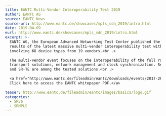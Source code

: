 ```yaml
---
title: EANTC Multi-Vendor Interoperability Test 2019
author: EANTC AG
source: EANTC News
source-url: http://www.eantc.de/showcases/mpls_sdn_2019/intro.html
date: 2019-04-09
eurl: http://www.eantc.de/showcases/mpls_sdn_2019/intro.html
excerpt: >-
  EANTC AG, the European Advanced Networking Test Center published the
  results of the latest massive multi-vendor interoperability test with 174 successful test combinations
  involving 68 device types from 19 vendors.<br .>
  
  The multi-vendor event focuses on the interoperability of the full range of next-generation wide-area
  transport solutions, network management and clock synchronization. Segment Routing MPLs and SRv6, Flex-Algo,
  and SR-TE are among the tested solutions.<br .>
  
  <a href="http://www.eantc.de/fileadmin/eantc/downloads/events/2017-2020/MPLS2019/EANTC-MPLSSDNNFV2019-WhitePaper-v1.3.pdf">
  Click here to access the EANTC whitepaper PDF.</a>
  
teaser: http://www.eantc.de/fileadmin/eantc/images/basics/logo.gif
categories:
  - SRv6
  - SRMPLS
---
```

